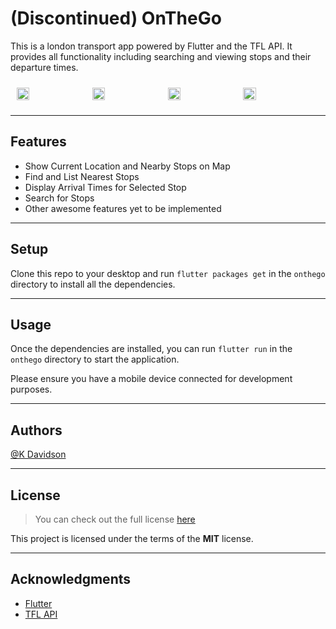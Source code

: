 # (Discontinued) OnTheGo

This is a london transport app powered by Flutter and the TFL API. It provides all functionality including searching and viewing stops and their departure times.

<div style="display: flex; flex-direction: row;">
    <img style="width:20%; margin:10px; height: auto;" src="https://iili.io/VsRG44.md.jpg"/>
    <img style="width:20%; margin:10px; height: auto;" src="https://iili.io/VsRV3l.md.jpg"/>
    <img style="width:20%; margin:10px; height: auto;" src="https://iili.io/VsR4yP.md.jpg"/>
    <img style="width:20%; margin:10px; height: auto;" src="https://iili.io/VsRPu1.md.jpg"/>
</div>

---

## Features

-   Show Current Location and Nearby Stops on Map
-   Find and List Nearest Stops
-   Display Arrival Times for Selected Stop
-   Search for Stops
-   Other awesome features yet to be implemented

---

## Setup

Clone this repo to your desktop and run `flutter packages get` in the `onthego` directory to install all the dependencies.

---

## Usage

Once the dependencies are installed, you can run `flutter run` in the `onthego` directory to start the application.

Please ensure you have a mobile device connected for development purposes.

---

## Authors

[@K Davidson](mailto:kaushdavidson@icloud.com)

---

## License

> You can check out the full license [here](LICENSE)

This project is licensed under the terms of the **MIT** license.

---

## Acknowledgments

-   [Flutter](https://flutter.dev/)
-   [TFL API](https://api.tfl.gov.uk/)
